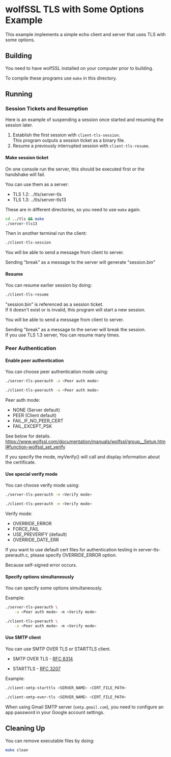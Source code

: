 # wolfSSL TLS with Some Options Example

This example implements a simple echo client and server that uses TLS with some options. 

## Building

You need to have wolfSSL installed on your computer prior to building.

To compile these programs use `make` in this directory.

## Running

### Session Tickets and Resumption

Here is an example of suspending a session once started and resuming the session later.

1. Establish the first session with `client-tls-session`.  
This program outputs a session ticket as a binary file.
2. Resume a previously interrupted session with `client-tls-resume`.

#### Make session ticket

On one console run the server, this should be executed first or the handshake will fail.

You can use them as a server:  
- TLS 1.2: ../tls/server-tls
- TLS 1.3: ../tls/server-tls13  

These are in different directories, so you need to use `make` again.

```sh
cd ../tls && make
./server-tls13 
```

Then in another terminal run the client:

```sh
./client-tls-session
```

You will be able to send a message from client to server.  

Sending "break" as a message to the server will generate "session.bin"


#### Resume

You can resume earlier session by doing:

```sh
./client-tls-resume
```

"session.bin" is referenced as a session ticket.   
If it doesn't exist or is invalid, this program will start a new session.

You will be able to send a message from client to server.  

Sending "break" as a message to the server will break the session.  
If you use TLS 1.3 server, You can resume many times.

### Peer Authentication

#### Enable peer authentication

You can choose peer authentication mode using:

```sh
./server-tls-peerauth -a <Peer auth mode>
```

```sh
./client-tls-peerauth -a <Peer auth mode>
```

Peer auth mode:
- NONE (Server default)
- PEER (Client default)
- FAIL_IF_NO_PEER_CERT
- FAIL_EXCEPT_PSK

See below for details.  
https://www.wolfssl.com/documentation/manuals/wolfssl/group__Setup.html#function-wolfssl_set_verify

If you specify the mode, myVerify() will call and display information about the certificate.

#### Use special verify mode

You can choose verify mode using:

```sh
./server-tls-peerauth -m <Verify mode>
```

```sh
./client-tls-peerauth -m <Verify mode>
```

Verify mode:
- OVERRIDE_ERROR
- FORCE_FAIL
- USE_PREVERIFY (default)
- OVERRIDE_DATE_ERR

If you want to use default cert files for authentication testing in server-tls-peerauth.c, please specify OVERRIDE_ERROR option.  

Because self-signed error occurs.

#### Specify options simultaneously

You can specify some options simultaneously.

Example:

```sh
./server-tls-peerauth \
    -a <Peer auth mode> -m <Verify mode>
```

```sh
./client-tls-peerauth \
    -a <Peer auth mode> -m <Verify mode>
```

#### Use SMTP client

You can use SMTP OVER TLS or STARTTLS client.

- SMTP OVER TLS - [RFC 8314](https://datatracker.ietf.org/doc/html/rfc8314)

- STARTTLS - [RFC 3207](https://datatracker.ietf.org/doc/html/rfc3207)

Example:
```sh
./client-smtp-starttls <SERVER_NAME> <CERT_FILE_PATH>
```

```sh
./client-smtp-over-tls <SERVER_NAME> <CERT_FILE_PATH>
```

When using Gmail SMTP server (```smtp.gmail.com```), you need to configure an app password in your Google account settings.

## Cleaning Up

You can remove executable files by doing:

```sh
make clean
```

